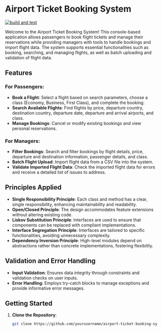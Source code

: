 # Airport Ticket Booking System
[![build and test](https://github.com/mahamdeh0/Airport-Ticket-Booking/actions/workflows/build-and-test.yml/badge.svg)](https://github.com/mahamdeh0/Airport-Ticket-Booking/actions/workflows/build-and-test.yml)

Welcome to the Airport Ticket Booking System! This console-based application allows passengers to book flight tickets and manage their reservations while providing managers with tools to handle bookings and import flight data. The system supports essential functionalities such as booking, searching, and managing flights, as well as batch uploading and validation of flight data.

## Features

### For Passengers:
- **Book a Flight**: Select a flight based on search parameters, choose a class (Economy, Business, First Class), and complete the booking.
- **Search Available Flights**: Find flights by price, departure country, destination country, departure date, departure and arrival airports, and class.
- **Manage Bookings**: Cancel or modify existing bookings and view personal reservations.

### For Managers:
- **Filter Bookings**: Search and filter bookings by flight details, price, departure and destination information, passenger details, and class.
- **Batch Flight Upload**: Import flight data from a CSV file into the system.
- **Validate Imported Flight Data**: Check the imported flight data for errors and receive a detailed list of issues to address.

## Principles Applied

- **Single Responsibility Principle**: Each class and method has a clear, single responsibility, enhancing maintainability and readability.
- **Open/Closed Principle**: The design accommodates feature extensions without altering existing code.
- **Liskov Substitution Principle**: Interfaces are used to ensure that components can be replaced with compliant implementations.
- **Interface Segregation Principle**: Interfaces are tailored to specific functionalities, avoiding unnecessary complexity.
- **Dependency Inversion Principle**: High-level modules depend on abstractions rather than concrete implementations, fostering flexibility.

## Validation and Error Handling

- **Input Validation**: Ensures data integrity through constraints and validation checks on user inputs.
- **Error Handling**: Employs try-catch blocks to manage exceptions and provide informative error messages.

## Getting Started

1. **Clone the Repository**:
   ```bash
   git clone https://github.com/yourusername/airport-ticket-booking-system.git
